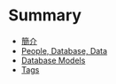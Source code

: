 # Summary

* [簡介](README.md)
* [People, Database, Data](people-database-data.md)
* [Database Models](database-models.md)
* [Tags](tags.md)

